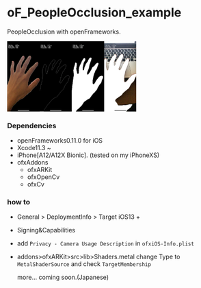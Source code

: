 

# oF_PeopleOcclusion_example

PeopleOcclusion with openFrameworks.

<div align="center">
<img src="img/img00.png" alt="" width=15% height=15% align="left">
<img src="img/img01.png" alt="" width=15% height=15% align="left">
<img src="img/img02.png" alt="" width=15% height=15% align="left">
<img src="img/img03.png" alt="" width=15% height=15% align="left">
</div>
<br clear="left">



### Dependencies

- openFrameworks0.11.0 for iOS
- Xcode11.3 ~
- iPhone[A12/A12X Bionic].  (tested on my iPhoneXS)
- ofxAddons
  - ofxARKit
  - ofxOpenCv
  - ofxCv

### how to

- General > DeploymentInfo > Target  iOS13 +

- Signing&Capabilities

- add `Privacy - Camera Usage Description` in `ofxiOS-Info.plist` 

- addons>ofxARKit>src>lib>Shaders.metal   change Type to `MetalShaderSource` and check `TargetMembership`

  

  more... coming soon.(Japanese)



